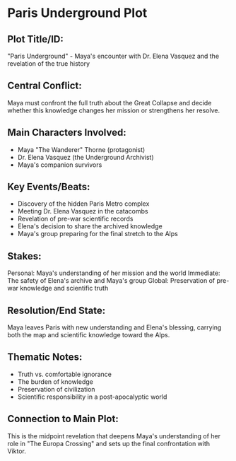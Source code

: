 # Paris Underground Plot

## Plot Title/ID:
"Paris Underground" - Maya's encounter with Dr. Elena Vasquez and the revelation of the true history

## Central Conflict:
Maya must confront the full truth about the Great Collapse and decide whether this knowledge changes her mission or strengthens her resolve.

## Main Characters Involved:
- Maya "The Wanderer" Thorne (protagonist)
- Dr. Elena Vasquez (the Underground Archivist)
- Maya's companion survivors

## Key Events/Beats:
- Discovery of the hidden Paris Metro complex
- Meeting Dr. Elena Vasquez in the catacombs
- Revelation of pre-war scientific records
- Elena's decision to share the archived knowledge
- Maya's group preparing for the final stretch to the Alps

## Stakes:
Personal: Maya's understanding of her mission and the world
Immediate: The safety of Elena's archive and Maya's group
Global: Preservation of pre-war knowledge and scientific truth

## Resolution/End State:
Maya leaves Paris with new understanding and Elena's blessing, carrying both the map and scientific knowledge toward the Alps.

## Thematic Notes:
- Truth vs. comfortable ignorance
- The burden of knowledge
- Preservation of civilization
- Scientific responsibility in a post-apocalyptic world

## Connection to Main Plot:
This is the midpoint revelation that deepens Maya's understanding of her role in "The Europa Crossing" and sets up the final confrontation with Viktor.
